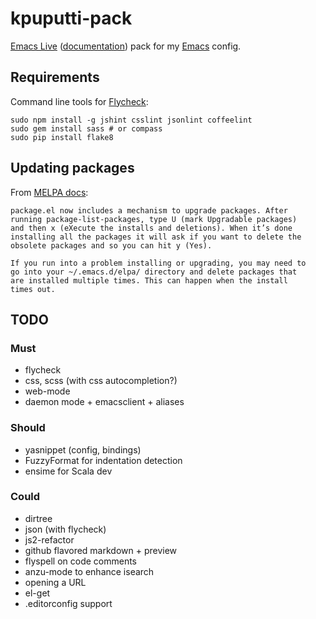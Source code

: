# kpuputti-pack

[Emacs Live](http://overtone.github.io/emacs-live/)
([documentation](http://overtone.github.io/emacs-live/documentation.html))
pack for my [Emacs](http://www.gnu.org/software/emacs/) config.

## Requirements

Command line tools for [Flycheck](http://flycheck.github.io/):

```
sudo npm install -g jshint csslint jsonlint coffeelint
sudo gem install sass # or compass
sudo pip install flake8
```

## Updating packages

From [MELPA docs](http://melpa.milkbox.net/#installing):

    package.el now includes a mechanism to upgrade packages. After
    running package-list-packages, type U (mark Upgradable packages)
    and then x (eXecute the installs and deletions). When it’s done
    installing all the packages it will ask if you want to delete the
    obsolete packages and so you can hit y (Yes).

    If you run into a problem installing or upgrading, you may need to
    go into your ~/.emacs.d/elpa/ directory and delete packages that
    are installed multiple times. This can happen when the install
    times out.

## TODO

### Must

- flycheck
- css, scss (with css autocompletion?)
- web-mode
- daemon mode + emacsclient + aliases

### Should

- yasnippet (config, bindings)
- FuzzyFormat for indentation detection
- ensime for Scala dev

### Could

- dirtree
- json (with flycheck)
- js2-refactor
- github flavored markdown + preview
- flyspell on code comments
- anzu-mode to enhance isearch
- opening a URL
- el-get
- .editorconfig support
